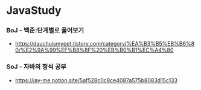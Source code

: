 # JavaStudy
### BoJ - 백준:단계별로 풀어보기
- https://dauchuismypet.tistory.com/category/%EA%B3%B5%EB%B6%80/%E2%9A%99%EF%B8%8F%20%EB%B0%B1%EC%A4%80
  
### SoJ - 자바의 정석 공부
- https://jay-me.notion.site/5af528c0c8ce4087a575b8083d15c133
